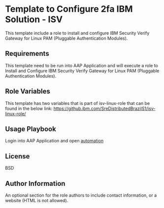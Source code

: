 Template to Configure 2fa IBM Solution - ISV 
=========

This template include a role to install and configure IBM Security Verify Gateway for Linux PAM (Pluggable Authentication Modules). 

Requirements
------------

This template need to be run into AAP Application and will execute a role to Install and Configure IBM Security Verify Gateway for Linux PAM (Pluggable Authentication Modules).

Role Variables
--------------

This template has two variables that is part of isv-linux-role that can be found in the below link:
https://github.ibm.com/SreDistributedBrazilS1/isv-linux-role/

Usage Playbook
----------------

Login into AAP Application and open [automation]()

License
-------

BSD

Author Information
------------------

An optional section for the role authors to include contact information, or a website (HTML is not allowed).
